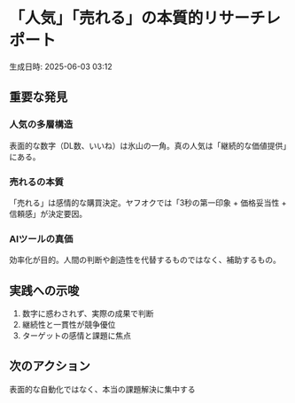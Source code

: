 # 「人気」「売れる」の本質的リサーチレポート
生成日時: 2025-06-03 03:12

## 重要な発見

### 人気の多層構造
表面的な数字（DL数、いいね）は氷山の一角。真の人気は「継続的な価値提供」にある。

### 売れるの本質
「売れる」は感情的な購買決定。ヤフオクでは「3秒の第一印象 + 価格妥当性 + 信頼感」が決定要因。

### AIツールの真価
効率化が目的。人間の判断や創造性を代替するものではなく、補助するもの。

## 実践への示唆
1. 数字に惑わされず、実際の成果で判断
2. 継続性と一貫性が競争優位
3. ターゲットの感情と課題に焦点

## 次のアクション
表面的な自動化ではなく、本当の課題解決に集中する
